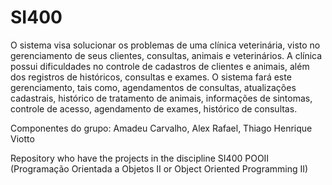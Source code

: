 # SI400
O sistema visa solucionar os problemas de uma clínica veterinária, visto no gerenciamento de seus clientes, consultas, animais e veterinários. A clínica possui dificuldades no controle de cadastros de clientes e animais, além dos registros de históricos, consultas e exames. O sistema fará este gerenciamento, tais como, agendamentos de consultas, atualizações cadastrais, histórico de tratamento de animais, informações de sintomas, controle de acesso, agendamento de exames, histórico de consultas.

Componentes do grupo:
Amadeu Carvalho, Alex Rafael, Thiago Henrique Viotto

Repository who have the projects in the discipline SI400 POOII (Programação Orientada a Objetos II or Object Oriented Programming II)
